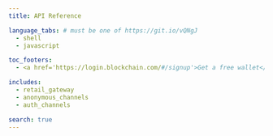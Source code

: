 ```yaml
---
title: API Reference

language_tabs: # must be one of https://git.io/vQNgJ
  - shell
  - javascript

toc_footers:
  - <a href='https://login.blockchain.com/#/signup'>Get a free wallet</a>

includes:
  - retail_gateway
  - anonymous_channels
  - auth_channels

search: true
---
```

